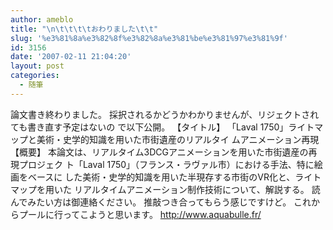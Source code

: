 ```yaml
---
author: ameblo
title: "\n\t\t\t\tおわりました\t\t"
slug: '%e3%81%8a%e3%82%8f%e3%82%8a%e3%81%be%e3%81%97%e3%81%9f'
id: 3156
date: '2007-02-11 21:04:20'
layout: post
categories:
  - 随筆
---
```


論文書き終わりました。 採択されるかどうかわかりませんが、リジェクトされても書き直す予定はないの で以下公開。 【タイトル】 「Laval 1750」ライトマップと美術・史学的知識を用いた市街遺産のリアルタイ ムアニメーション再現 【概要】 本論文は、リアルタイム3DCGアニメーションを用いた市街遺産の再現プロジェク ト「Laval 1750」（フランス・ラヴァル市）における手法、特に絵画をベースに した美術・史学的知識を用いた半現存する市街のVR化と、ライトマップを用いた リアルタイムアニメーション制作技術について、解説する。 読んでみたい方は御連絡ください。 推敲つき合ってもらう感じですけど。 これからプールに行ってこようと思います。 http://www.aquabulle.fr/
